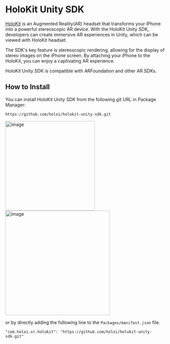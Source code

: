 # HoloKit Unity SDK

[HoloKit](https://holokit.io/) is an Augmented Reality(AR) headset that transforms your iPhone into a powerful stereoscopic AR device. With the HoloKit Unity SDK, developers can create immersive AR experiences in Unity, which can be viewed with HoloKit headset.

The SDK's key feature is stereoscopic rendering, allowing for the display of stereo images on the iPhone screen. By attaching your iPhone to the HoloKit, you can enjoy  a captivating AR experience.

HoloKit Unity SDK is compatible with ARFoundation and other AR SDKs.

## How to Install

You can install HoloKit Unity SDK from the following git URL in Package Manager:
```
https://github.com/holoi/holokit-unity-sdk.git
```
<img width="279" alt="image" src="https://github.com/holoi/holokit-unity-sdk/assets/44870300/a82656c9-aa73-4158-83b5-20d5178c8a81">
<img width="326" alt="image" src="https://github.com/holoi/holokit-unity-sdk/assets/44870300/511c748f-251c-42a5-b481-fd3160c19c63">

or by directly adding the following line to the `Packages/manifest.json` file.
```
"com.holoi.xr.holokit": "https://github.com/holoi/holokit-unity-sdk.git"
```
